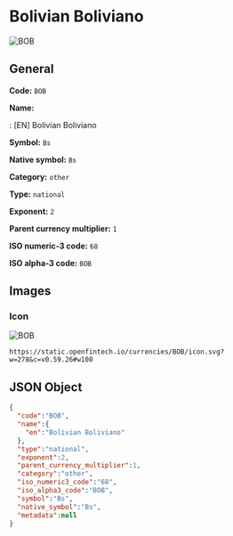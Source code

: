 
# Bolivian Boliviano 
![BOB](https://static.openfintech.io/currencies/BOB/icon.svg?w=278&c=v0.59.26#w100)  

## General 
 
**Code:** `BOB` 
 
**Name:** 
 
:	[EN] Bolivian Boliviano 
 
**Symbol:** `Bs` 
 
**Native symbol:** `Bs` 
 
**Category:** `other` 
 
**Type:** `national` 
 
**Exponent:** `2` 
 
**Parent currency multiplier:** `1` 
 
**ISO numeric-3 code:** `68` 
 
**ISO alpha-3 code:** `BOB` 
 

## Images 

### Icon 
 
![BOB](https://static.openfintech.io/currencies/BOB/icon.svg?w=278&c=v0.59.26#w100)  

```
https://static.openfintech.io/currencies/BOB/icon.svg?w=278&c=v0.59.26#w100
```  

## JSON Object 

```json
{
  "code":"BOB",
  "name":{
    "en":"Bolivian Boliviano"
  },
  "type":"national",
  "exponent":2,
  "parent_currency_multiplier":1,
  "category":"other",
  "iso_numeric3_code":"68",
  "iso_alpha3_code":"BOB",
  "symbol":"Bs",
  "native_symbol":"Bs",
  "metadata":null
}
```  
